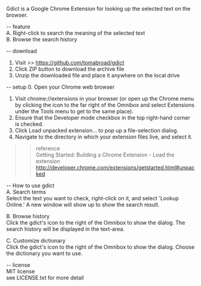 Gdict is a Google Chrome Extension for looking up the selected text on the browser.<br />

-- feature<br />
A. Right-click to search the meaning of the selected text<br />
B. Browse the search history<br />

-- download<br />
1. Visit >> https://github.com/tomabroad/gdict<br />
2. Click ZIP button to download the archive file<br />
3. Unzip the downloaded file and place it anywhere on the local drive<br />

-- setup
0. Open your Chrome web browser<br />
1. Visit chrome://extensions in your browser (or open up the Chrome menu by clicking the icon to the far right of the Omnibox and select Extensions under the Tools menu to get to the same place).<br />
2. Ensure that the Developer mode checkbox in the top right-hand corner is checked.<br />
3. Click Load unpacked extension… to pop up a file-selection dialog.<br />
4. Navigate to the directory in which your extension files live, and select it.<br />

>> reference<br />
Getting Started: Building a Chrome Extension - Load the extension
http://developer.chrome.com/extensions/getstarted.html#unpacked

-- How to use gdict<br />
A. Search terms<br />
Select the text you want to check, right-click on it, and select 'Lookup Online.' A new window will show up to show the search result.<br />

B. Browse history<br />
Click the gdict's icon to the right of the Omnibox to show the dialog. The search history will be displayed in the text-area.<br />

C. Customize dictionary<br />
Click the gdict's icon to the right of the Omnibox to show the dialog. Choose the dictionary you want to use.<br />

-- license<br />
MIT license<br />
see LICENSE.txt for more detail<br />
